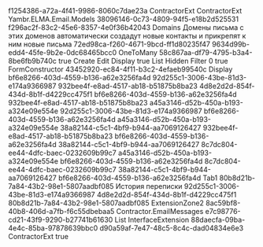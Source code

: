 ﻿<?xml version="1.0" encoding="utf-8"?>
<Entity xmlns:xsi="http://www.w3.org/2001/XMLSchema-instance" xmlns:xsd="http://www.w3.org/2001/XMLSchema">
  <Uid>f1254386-a72a-4f41-9986-8060c7dae23a</Uid>
  <Name>ContractorExt</Name>
  <DisplayName>ContractorExt</DisplayName>
  <Namespace>Yambr.ELMA.Email.Models</Namespace>
  <BaseClassUid>38096146-0c73-4809-94f5-e18b2d525531</BaseClassUid>
  <Properties>
    <PropertyMetadata xsi:type="EntityPropertyMetadata">
      <Uid>f296ac2f-83c2-45e6-8357-4e0f36b42043</Uid>
      <Name>Domains</Name>
      <DisplayName>Домены</DisplayName>
      <Description>письма с этих доменов автоматически создадут новые контакты и прикрепят к ним новые письма</Description>
      <TypeUid>72ed98ca-f260-4671-9bcd-ff1d80235f47</TypeUid>
      <SubTypeUid>9634d99b-edd4-45fe-9b2e-0dc68465bcc0</SubTypeUid>
      <Settings xsi:type="EntitySettings">
        <RelationType>OneToMany</RelationType>
        <KeyColumnUid>58c867aa-df79-4795-b3a4-8be6fb9b740c</KeyColumnUid>
      </Settings>
      <Nullable>true</Nullable>
      <ViewSettings>
        <Attributes>
          <ViewAttribute>
            <ViewType>Create</ViewType>
          </ViewAttribute>
          <ViewAttribute>
            <ViewType>Edit</ViewType>
          </ViewAttribute>
          <ViewAttribute>
            <ViewType>Display</ViewType>
            <ReadOnly>true</ReadOnly>
          </ViewAttribute>
          <ViewAttribute>
            <ViewType>List</ViewType>
            <Visibility>Hidden</Visibility>
          </ViewAttribute>
          <ViewAttribute>
            <ViewType>Filter</ViewType>
          </ViewAttribute>
        </Attributes>
      </ViewSettings>
      <Order>0</Order>
      <Filterable>true</Filterable>
    </PropertyMetadata>
  </Properties>
  <FormsScheme>FormConstructor</FormsScheme>
  <FormTransformations>
    <FormViewItemTransformation>
      <Uid>43452920-ec84-4f11-b3c2-4efaeb99540c</Uid>
      <FormName>Display</FormName>
      <Items>
        <ViewItemTransformation xsi:type="ViewItemTransformationMove">
          <Uid>bf6e8266-403d-4559-b136-a62e3256fa4d</Uid>
          <MoveItemUid>92d255c1-3006-43be-81d3-e174a9366987</MoveItemUid>
          <BeforeItem>932bee4f-e8ad-4517-ab18-b51875b8ba23</BeforeItem>
          <AfterItem>4d8e2d2d-854f-434d-8b1f-d4229cc475f1</AfterItem>
        </ViewItemTransformation>
        <ViewItemTransformation xsi:type="ViewItemTransformationMove">
          <Uid>bf6e8266-403d-4559-b136-a62e3256fa4d</Uid>
          <MoveItemUid>932bee4f-e8ad-4517-ab18-b51875b8ba23</MoveItemUid>
          <BeforeItem>a45a3146-d52b-450a-b193-a324e09e554e</BeforeItem>
          <AfterItem>92d255c1-3006-43be-81d3-e174a9366987</AfterItem>
        </ViewItemTransformation>
        <ViewItemTransformation xsi:type="ViewItemTransformationMove">
          <Uid>bf6e8266-403d-4559-b136-a62e3256fa4d</Uid>
          <MoveItemUid>a45a3146-d52b-450a-b193-a324e09e554e</MoveItemUid>
          <BeforeItem>38a82144-c5c1-4bf9-b944-aa7069126427</BeforeItem>
          <AfterItem>932bee4f-e8ad-4517-ab18-b51875b8ba23</AfterItem>
        </ViewItemTransformation>
        <ViewItemTransformation xsi:type="ViewItemTransformationMove">
          <Uid>bf6e8266-403d-4559-b136-a62e3256fa4d</Uid>
          <MoveItemUid>38a82144-c5c1-4bf9-b944-aa7069126427</MoveItemUid>
          <BeforeItem>8c7dc804-ee44-4dfc-baec-0232609b99c7</BeforeItem>
          <AfterItem>a45a3146-d52b-450a-b193-a324e09e554e</AfterItem>
        </ViewItemTransformation>
        <ViewItemTransformation xsi:type="ViewItemTransformationMove">
          <Uid>bf6e8266-403d-4559-b136-a62e3256fa4d</Uid>
          <MoveItemUid>8c7dc804-ee44-4dfc-baec-0232609b99c7</MoveItemUid>
          <AfterItem>38a82144-c5c1-4bf9-b944-aa7069126427</AfterItem>
        </ViewItemTransformation>
        <ViewItemTransformation xsi:type="ViewItemTransformationAdd">
          <Uid>bf6e8266-403d-4559-b136-a62e3256fa4d</Uid>
          <Item xsi:type="TabViewItem">
            <Name>Tab1</Name>
            <Uid>80b8d21b-7a84-43b2-98e1-5807aadbf085</Uid>
            <Caption>История переписки</Caption>
          </Item>
          <BeforeItem>92d255c1-3006-43be-81d3-e174a9366987</BeforeItem>
          <AfterItem>4d8e2d2d-854f-434d-8b1f-d4229cc475f1</AfterItem>
        </ViewItemTransformation>
        <ViewItemTransformation xsi:type="ViewItemTransformationAdd">
          <Uid>80b8d21b-7a84-43b2-98e1-5807aadbf085</Uid>
          <Item xsi:type="ExtensionZoneViewItem">
            <Name>ExtensionZone2</Name>
            <Uid>8ac59bf8-40b8-406d-a7fb-f6c55dbebaa5</Uid>
            <ZoneId>Contractor.EmailMessages</ZoneId>
          </Item>
        </ViewItemTransformation>
      </Items>
    </FormViewItemTransformation>
  </FormTransformations>
  <TableViews>
    <TableView>
      <Uid>e7c98776-cd21-43f9-9290-b27741b61630</Uid>
      <ViewType>List</ViewType>
    </TableView>
  </TableViews>
  <Type>InterfaceExtension</Type>
  <ImplementationUid>88daecfa-09ba-4e4c-85ba-97878639bbc0</ImplementationUid>
  <IdTypeUid>d90a59af-7e47-48c5-8c4c-dad04834e6e3</IdTypeUid>
  <TableName>ContractorExt</TableName>
  <IsSoftDeletable>true</IsSoftDeletable>
  <Actions />
</Entity>